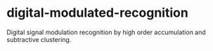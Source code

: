# digital-modulated-recognition
Digital signal modulation recognition by high order accumulation and subtractive clustering.
